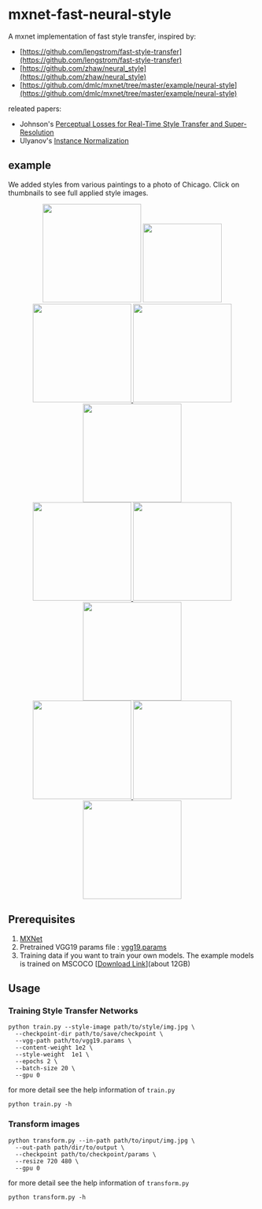 # mxnet-fast-neural-style

A mxnet implementation of fast style transfer, inspired by:
- [https://github.com/lengstrom/fast-style-transfer](https://github.com/lengstrom/fast-style-transfer)
- [https://github.com/zhaw/neural_style](https://github.com/zhaw/neural_style)
- [https://github.com/dmlc/mxnet/tree/master/example/neural-style](https://github.com/dmlc/mxnet/tree/master/example/neural-style)

releated papers:
- Johnson's [Perceptual Losses for Real-Time Style Transfer and Super-Resolution](http://cs.stanford.edu/people/jcjohns/eccv16/)
- Ulyanov's [Instance Normalization](https://arxiv.org/abs/1607.08022)

## example

We added styles from various paintings to a photo of Chicago. Click on thumbnails to see full applied style images.

<div align = 'center'>
<a href = 'examples/style/wave.jpg'>
<img src = 'https://raw.githubusercontent.com/SineYuan/mxnet-fast-neural-style/master/images/sunrise.jpg' width = '200px'></a>
<img src = 'https://raw.githubusercontent.com/SineYuan/mxnet-fast-neural-style/master/images/The_Great_Wave_off_Kanagawa.jpg' height = '160px'>

<br>
<a href = 'examples/style/wave.jpg'>
<img src = 'https://raw.githubusercontent.com/SineYuan/mxnet-fast-neural-style/master/images/guangzhou_tower.jpg' height = '200px'>
<img src = 'https://raw.githubusercontent.com/SineYuan/mxnet-fast-neural-style/master/images/guangzhou_tower-sunrise.jpg' width = '200px'>
<a href = 'https://raw.githubusercontent.com/SineYuan/mxnet-fast-neural-style/master/images/guangzhou_tower-wave.jpg'>
<img src = 'https://raw.githubusercontent.com/SineYuan/mxnet-fast-neural-style/master/images/guangzhou_tower-wave.jpg' width = '200px'></a>

<br>
<a href = 'examples/style/wave.jpg'>
<img src = 'https://raw.githubusercontent.com/SineYuan/mxnet-fast-neural-style/master/images/river_night.jpg' width = '200px'>
<img src = 'https://raw.githubusercontent.com/SineYuan/mxnet-fast-neural-style/master/images/river_night-sunrise.jpg' height = '200px'>
<a href = 'https://raw.githubusercontent.com/SineYuan/mxnet-fast-neural-style/master/images/river_night-wave.jpg'>
<img src = 'https://raw.githubusercontent.com/SineYuan/mxnet-fast-neural-style/master/images/river_night-wave.jpg' height = '200px'></a>

<br>
<a href = 'examples/style/wave.jpg'>
<img src = 'https://raw.githubusercontent.com/SineYuan/mxnet-fast-neural-style/master/images/cloud_sea.jpg' width = '200px'>
<img src = 'https://raw.githubusercontent.com/SineYuan/mxnet-fast-neural-style/master/images/cloud_sea-sunrise.jpg' height = '200px'>
<a href = 'https://raw.githubusercontent.com/SineYuan/mxnet-fast-neural-style/master/images/cloud_sea-wave.jpg'>
<img src = 'https://raw.githubusercontent.com/SineYuan/mxnet-fast-neural-style/master/images/cloud_sea-wave.jpg' height = '200px'></a>
</div>

## Prerequisites

1. [MXNet](https://github.com/dmlc/mxnet/)
2. Pretrained VGG19 params file : [vgg19.params](https://github.com/dmlc/web-data/raw/master/mxnet/neural-style/model/vgg19.params)
3. Training data if you want to train your own models. The example models is trained on MSCOCO [[Download Link](http://msvocds.blob.core.windows.net/coco2014/train2014.zip)](about 12GB)

## Usage

### Training Style Transfer Networks

```
python train.py --style-image path/to/style/img.jpg \
  --checkpoint-dir path/to/save/checkpoint \
  --vgg-path path/to/vgg19.params \
  --content-weight 1e2 \
  --style-weight  1e1 \
  --epochs 2 \
  --batch-size 20 \
  --gpu 0
```

for more detail see the help information of `train.py`

```
python train.py -h
```

### Transform images

```
python transform.py --in-path path/to/input/img.jpg \
  --out-path path/dir/to/output \
  --checkpoint path/to/checkpoint/params \
  --resize 720 480 \
  --gpu 0
```

for more detail see the help information of `transform.py`

```
python transform.py -h
```
